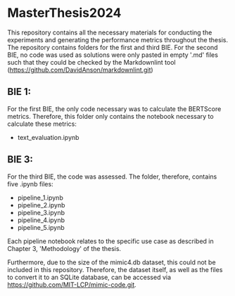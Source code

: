 # MasterThesis2024

This repository contains all the necessary materials for conducting the experiments and generating the performance metrics throughout the thesis. The repository contains folders for the first and third BIE. For the second BIE, no code was used as solutions were only pasted in empty '.md' files such that they could be checked by the Markdownlint tool (https://github.com/DavidAnson/markdownlint.git)

## BIE 1:
For the first BIE, the only code necessary was to calculate the BERTScore metrics. Therefore, this folder only contains the notebook necessary to calculate these metrics:
- text_evaluation.ipynb

## BIE 3:
For the third BIE, the code was assessed. The folder, therefore, contains five .ipynb files:
- pipeline_1.ipynb
- pipeline_2.ipynb
- pipeline_3.ipynb
- pipeline_4.ipynb
- pipeline_5.ipynb


Each pipeline notebook relates to the specific use case as described in Chapter 3, 'Methodology' of the thesis. 

Furthermore, due to the size of the mimic4.db dataset, this could not be included in this repository. Therefore, the dataset itself, as well as the files to convert it to an SQLite database, can be accessed via https://github.com/MIT-LCP/mimic-code.git.



